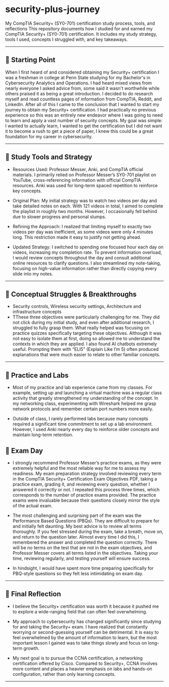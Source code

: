 # security-plus-journey
My CompTIA Security+ (SY0-701) certification study process, tools, and reflections
This repository documents how I studied for and earned my CompTIA Security+ (SY0-701) certification. It includes my study strategy, tools I used, concepts I struggled with, and key takeaways.

---

## 📍 Starting Point

When I first heard of and considered obtaining my Security+ certification I was a freshman in college at Penn State studying for my Bachelor's in Cybersecurity Analytics and Operations. I had heard mixed views from nearly everyone I asked advice from, some said it wasn't worthwhile while others praised it as being a great introduction. I decided to do research myself and read countless pages of information from CompTIA, Reddit, and LinkedIn. After all of this I came to the conclusion that I wanted to start my journey to obtain my Security+ certification. I had practically no previous experience so this was an entirely new endeavor where I was going to need to learn and apply a vast number of security concepts. My goal was simple: I wanted to actually learn, I wanted to get the certification but I did not want it to become a rush to get a piece of paper, I knew this could be a great foundation for my career in cybersecurity.

---

## 🧰 Study Tools and Strategy

- Resources Used: Professor Messer, Anki, and CompTIA official materials.
I primarily relied on Professor Messer’s SY0-701 playlist on YouTube, cross-referencing information with official CompTIA resources. Anki was used for long-term spaced repetition to reinforce key concepts.

- Original Plan: My initial strategy was to watch two videos per day and take detailed notes on each. With 121 videos in total, I aimed to complete the playlist in roughly two months. However, I occasionally fell behind due to slower progress and personal slumps.

- Refining the Approach: I realized that limiting myself to exactly two videos per day was inefficient, as some videos were only 4 minutes long. This restriction made it easy to justify not getting ahead.

- Updated Strategy: I switched to spending one focused hour each day on videos, increasing my completion rate. To prevent information overload, I would review concepts throughout the day and consult additional online resources to clarify questions. I also streamlined my note-taking, focusing on high-value information rather than directly copying every slide into my notes.

---

## 🔐 Conceptual Struggles & Breakthroughs

- Security controls, Wireless security settings, Architecture and infrastructure concepts
- TThese three objectives were particularly challenging for me. They did not click during my initial study, and even after additional research, I struggled to fully grasp them. What really helped was focusing on practice quizzes specifically targeting these objectives. Although it was not easy to isolate them at first, doing so allowed me to understand the contexts in which they are applied. I also found AI chatbots extremely useful. Prompting them with “ELI5” (Explain Like I’m 5) often produced explanations that were much easier to relate to other familiar concepts.

---

## 🧪 Practice and Labs

- Most of my practice and lab experience came from my classes. For example, setting up and launching a virtual machine was a regular class activity that greatly strengthened my understanding of the concept. In my networking class, experimenting with Wireshark helped me grasp network protocols and remember certain port numbers more easily.

- Outside of class, I rarely performed labs because many concepts required a significant time commitment to set up a lab environment. However, I used Anki nearly every day to reinforce older concepts and maintain long-term retention.

## 🧠 Exam Day

- I strongly recommend Professor Messer’s practice exams, as they were extremely helpful and the most reliable way for me to assess my readiness. My exam preparation strategy involved reviewing every term in the CompTIA Security+ Certification Exam Objectives PDF, taking a practice exam, grading it, and reviewing every question, whether I answered it correctly or not. I repeated this process three times, which corresponds to the number of practice exams provided. The practice exams were invaluable because their questions closely mirror the style of the actual exam.

- The most challenging and surprising part of the exam was the Performance Based Questions (PBQs). They are difficult to prepare for and initially felt daunting. My best advice is to review all terms thoroughly. If you feel stressed during the exam, take a breath, move on, and return to the question later. Almost every time I did this, I remembered the answer and completed the question correctly. There will be no terms on the test that are not in the exam objectives, and Professor Messer covers all terms listed in the objectives. Taking your time, reviewing regularly, and testing yourself will ensure success.

- In hindsight, I would have spent more time preparing specifically for PBQ-style questions so they felt less intimidating on exam day.

---

## 🔄 Final Reflection

- I believe the Security+ certification was worth it because it pushed me to explore a wide-ranging field that can often feel overwhelming.

- My approach to cybersecurity has changed significantly since studying for and taking the Security+ exam. I have realized that constantly worrying or second-guessing yourself can be detrimental. It is easy to feel overwhelmed by the amount of information to learn, but the most important lesson I gained was to take things slowly and focus on long-term growth.

- My next goal is to pursue the CCNA certification, a networking certification offered by Cisco. Compared to Security+, CCNA involves more content and places a heavier emphasis on labs and hands-on configuration, rather than only learning concepts.

---
